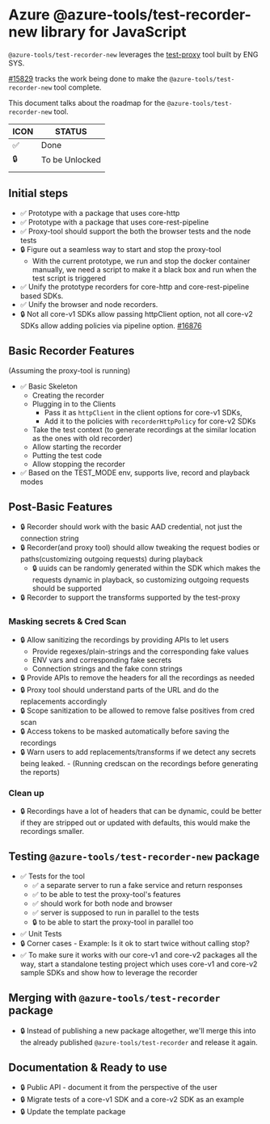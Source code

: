# Azure @azure-tools/test-recorder-new library for JavaScript

`@azure-tools/test-recorder-new` leverages the [test-proxy](https://github.com/Azure/azure-sdk-tools/tree/main/tools/test-proxy) tool built by ENG SYS.

[#15829](https://github.com/Azure/azure-sdk-for-js/issues/15829) tracks the work being done to make the `@azure-tools/test-recorder-new` tool complete.

This document talks about the roadmap for the `@azure-tools/test-recorder-new` tool.

| ICON | STATUS         |
| ---- | -------------- |
| ✅   | Done           |
| 🔒   | To be Unlocked |
|      |                |

## Initial steps

- ✅ Prototype with a package that uses core-http
- ✅ Prototype with a package that uses core-rest-pipeline
- ✅ Proxy-tool should support the both the browser tests and the node tests
- 🔒 Figure out a seamless way to start and stop the proxy-tool
  - With the current prototype, we run and stop the docker container manually, we need a script to make it a black box and run when the test script is triggered
- ✅ Unify the prototype recorders for core-http and core-rest-pipeline based SDKs.
- ✅ Unify the browser and node recorders.
- 🔒 Not all core-v1 SDKs allow passing httpClient option, not all core-v2 SDKs allow adding policies via pipeline option.
  [#16876](https://github.com/Azure/azure-sdk-for-js/issues/16876)

## Basic Recorder Features

(Assuming the proxy-tool is running)

- ✅ Basic Skeleton
  - Creating the recorder
  - Plugging in to the Clients
    - Pass it as `httpClient` in the client options for core-v1 SDKs,
    - Add it to the policies with `recorderHttpPolicy` for core-v2 SDKs
  - Take the test context (to generate recordings at the similar location as the ones with old recorder)
  - Allow starting the recorder
  - Putting the test code
  - Allow stopping the recorder
- ✅ Based on the TEST_MODE env, supports live, record and playback modes

## Post-Basic Features

- 🔒 Recorder should work with the basic AAD credential, not just the connection string
- 🔒 Recorder(and proxy tool) should allow tweaking the request bodies or paths(customizing outgoing requests) during playback
  - 🔒 uuids can be randomly generated within the SDK which makes the requests dynamic in playback, so customizing outgoing requests should be supported
- 🔒 Recorder to support the transforms supported by the test-proxy

### Masking secrets & Cred Scan

- 🔒 Allow sanitizing the recordings by providing APIs to let users
  - Provide regexes/plain-strings and the corresponding fake values
  - ENV vars and corresponding fake secrets
  - Connection strings and the fake conn strings
- 🔒 Provide APIs to remove the headers for all the recordings as needed
- 🔒 Proxy tool should understand parts of the URL and do the replacements accordingly
- 🔒 Scope sanitization to be allowed to remove false positives from cred scan
- 🔒 Access tokens to be masked automatically before saving the recordings
- 🔒 Warn users to add replacements/transforms if we detect any secrets being leaked. - (Running credscan on the recordings before generating the reports)

### Clean up

- 🔒 Recordings have a lot of headers that can be dynamic, could be better if they are stripped out or updated with defaults, this would make the recordings smaller.

## Testing `@azure-tools/test-recorder-new` package

- ✅ Tests for the tool
  - ✅ a separate server to run a fake service and return responses
  - ✅ to be able to test the proxy-tool's features
  - ✅ should work for both node and browser
  - ✅ server is supposed to run in parallel to the tests
  - 🔒 to be able to start the proxy-tool in parallel too
- ✅ Unit Tests
- 🔒 Corner cases - Example: Is it ok to start twice without calling stop?
- ✅ To make sure it works with our core-v1 and core-v2 packages all the way, start a standalone testing project which uses core-v1 and core-v2 sample SDKs and show how to leverage the recorder

## Merging with `@azure-tools/test-recorder` package

- 🔒 Instead of publishing a new package altogether, we'll merge this into the already published `@azure-tools/test-recorder` and release it again.

## Documentation & Ready to use

- 🔒 Public API - document it from the perspective of the user
- 🔒 Migrate tests of a core-v1 SDK and a core-v2 SDK as an example
- 🔒 Update the template package
